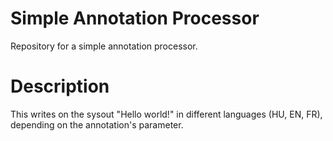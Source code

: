 # Simple Annotation Processor
Repository for a simple annotation processor.

# Description
This writes on the sysout "Hello world!" in different languages (HU, EN, FR), depending on the annotation's parameter.
